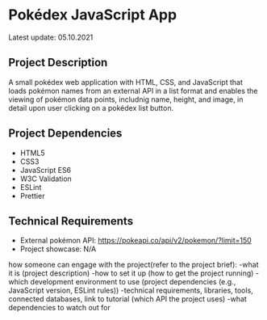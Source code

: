 # Pokédex JavaScript App
Latest update: 05.10.2021

## Project Description
A small pokédex web application with HTML, CSS, and JavaScript that loads pokémon names from an external API in a list format and enables the viewing of pokémon data points, includnig name, height, and image, in detail upon user clicking on a pokédex list button.

## Project Dependencies
* HTML5
* CSS3
* JavaScript ES6
* W3C Validation
* ESLint
* Prettier

## Technical Requirements
* External pokémon API: https://pokeapi.co/api/v2/pokemon/?limit=150
* Project showcase: N/A

how someone can engage with the project(refer to the project brief): 
-what it is (project description) 
-how to set it up (how to get the project running)
-which development environment to use (project dependencies (e.g., JavaScript version, ESLint rules))
-technical requirements, libraries, tools, connected databases, link to tutorial (which API the project uses)
-what dependencies to watch out for